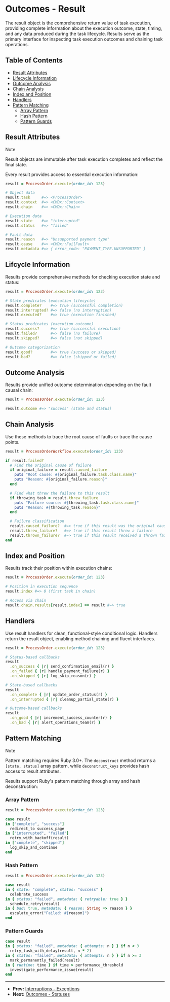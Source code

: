 # Outcomes - Result

The result object is the comprehensive return value of task execution, providing complete information about the execution outcome, state, timing, and any data produced during the task lifecycle. Results serve as the primary interface for inspecting task execution outcomes and chaining task operations.

## Table of Contents

- [Result Attributes](#result-attributes)
- [Lifecycle Information](#lifecycle-information)
- [Outcome Analysis](#outcome-analysis)
- [Chain Analysis](#chain-analysis)
- [Index and Position](#index-and-position)
- [Handlers](#handlers)
- [Pattern Matching](#pattern-matching)
  - [Array Pattern](#array-pattern)
  - [Hash Pattern](#hash-pattern)
  - [Pattern Guards](#pattern-guards)

## Result Attributes

> [!NOTE]
> Result objects are immutable after task execution completes and reflect the final state.

Every result provides access to essential execution information:

```ruby
result = ProcessOrder.execute(order_id: 123)

# Object data
result.task     #=> <ProcessOrder>
result.context  #=> <CMDx::Context>
result.chain    #=> <CMDx::Chain>

# Execution data
result.state    #=> "interrupted"
result.status   #=> "failed"

# Fault data
result.reason   #=> "Unsupported payment type"
result.cause    #=> <CMDx::FailFault>
result.metadata #=> { error_code: "PAYMENT_TYPE.UNSUPPORTED" }
```

## Lifcycle Information

Results provide comprehensive methods for checking execution state and status:

```ruby
result = ProcessOrder.execute(order_id: 123)

# State predicates (execution lifecycle)
result.complete?    #=> true (successful completion)
result.interrupted? #=> false (no interruption)
result.executed?    #=> true (execution finished)

# Status predicates (execution outcome)
result.success?     #=> true (successful execution)
result.failed?      #=> false (no failure)
result.skipped?     #=> false (not skipped)

# Outcome categorization
result.good?        #=> true (success or skipped)
result.bad?         #=> false (skipped or failed)
```

## Outcome Analysis

Results provide unified outcome determination depending on the fault causal chain:

```ruby
result = ProcessOrder.execute(order_id: 123)

result.outcome #=> "success" (state and status)
```

## Chain Analysis

Use these methods to trace the root cause of faults or trace the cause points.

```ruby
result = ProcessOrderWorkflow.execute(order_id: 123)

if result.failed?
  # Find the original cause of failure
  if original_failure = result.caused_failure
    puts "Root cause: #{original_failure.task.class.name}"
    puts "Reason: #{original_failure.reason}"
  end

  # Find what threw the failure to this result
  if throwing_task = result.threw_failure
    puts "Failure source: #{throwing_task.task.class.name}"
    puts "Reason: #{throwing_task.reason}"
  end

  # Failure classification
  result.caused_failure?  #=> true if this result was the original cause
  result.threw_failure?   #=> true if this result threw a failure
  result.thrown_failure?  #=> true if this result received a thrown failure
end
```

## Index and Position

Results track their position within execution chains:

```ruby
result = ProcessOrder.execute(order_id: 123)

# Position in execution sequence
result.index #=> 0 (first task in chain)

# Access via chain
result.chain.results[result.index] == result #=> true
```

## Handlers

Use result handlers for clean, functional-style conditional logic. Handlers return the result object, enabling method chaining and fluent interfaces.

```ruby
result = ProcessOrder.execute(order_id: 123)

# Status-based callbacks
result
  .on_success { |r| send_confirmation_email(r) }
  .on_failed { |r| handle_payment_failure(r) }
  .on_skipped { |r| log_skip_reason(r) }

# State-based callbacks
result
  .on_complete { |r| update_order_status(r) }
  .on_interrupted { |r| cleanup_partial_state(r) }

# Outcome-based callbacks
result
  .on_good { |r| increment_success_counter(r) }
  .on_bad { |r| alert_operations_team(r) }
```

## Pattern Matching

> [!NOTE]
> Pattern matching requires Ruby 3.0+. The `deconstruct` method returns a `[state, status]` array pattern, while `deconstruct_keys` provides hash access to result attributes.

Results support Ruby's pattern matching through array and hash deconstruction:

### Array Pattern

```ruby
result = ProcessOrder.execute(order_id: 123)

case result
in ["complete", "success"]
  redirect_to success_page
in ["interrupted", "failed"]
  retry_with_backoff(result)
in ["complete", "skipped"]
  log_skip_and_continue
end
```

### Hash Pattern

```ruby
result = ProcessOrder.execute(order_id: 123)

case result
in { state: "complete", status: "success" }
  celebrate_success
in { status: "failed", metadata: { retryable: true } }
  schedule_retry(result)
in { bad: true, metadata: { reason: String => reason } }
  escalate_error("Failed: #{reason}")
end
```

### Pattern Guards

```ruby
case result
in { status: "failed", metadata: { attempts: n } } if n < 3
  retry_task_with_delay(result, n * 2)
in { status: "failed", metadata: { attempts: n } } if n >= 3
  mark_permanently_failed(result)
in { runtime: time } if time > performance_threshold
  investigate_performance_issue(result)
end
```

---

- **Prev:** [Interruptions - Exceptions](../interruptions/exceptions.md)
- **Next:** [Outcomes - Statuses](statuses.md)
